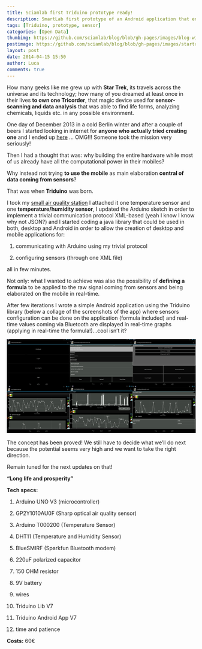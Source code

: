 ```yaml
---
title: Sciamlab first Triduino prototype ready!
description: SmartLab first prototype of an Android application that enables the mobile phone to receive and visualize data coming from sensors.
tags: [Triduino, prototype, sensor]
categories: [Open Data]
thumbimg: https://github.com/sciamlab/blog/blob/gh-pages/images/blog-widget05.jpg?raw=true
postimage: https://github.com/sciamlab/blog/blob/gh-pages/images/startrek.jpg?raw=true
layout: post
date: 2014-04-15 15:50
author: Luca
comments: true
---
```

How many geeks like me grew up with **Star Trek**, its travels across the universe and its technology; how many of you dreamed at least once in their lives **to own one Tricorder**, that magic device used for **sensor-scanning and data analysis** that was able to find life forms, analyzing chemicals, liquids etc. in any possible environment.

One day of December 2013 in a cold Berlin winter and after a couple of beers I started looking in internet for **anyone who actually tried creating one** and I ended up [here](http://www.tricorderproject.org) … OMG!!! Someone took the mission very seriously!

Then I had a thought that was: why building the entire hardware while most of us already have all the computational power in their mobiles?

Why instead not trying **to use the mobile** as main elaboration **central of data coming from sensors**?

That was when **Triduino** was born.

I took my [small air quality station](blog.post({id:'2013-12-21-air-quality-low-cost'})) I attached it one temperature sensor and one **temperature/humidity sensor**, I updated the Arduino sketch in order to implement a trivial communication protocol XML-based (yeah I know I know why not JSON?) and I started coding a java library that could be used in both, desktop and Android in order to allow the creation of desktop and mobile applications for:

1)	communicating with Arduino using my trivial protocol

2)	configuring sensors (through one XML file)

all in few minutes.

Not only: what I wanted to achieve was also the possibility of **defining a formula** to be applied to the raw signal coming from sensors and being elaborated on the mobile in real-time.

After few iterations I wrote a simple Android application using the Triduino library (below a collage of the screenshots of the app) where sensors configuration can be done on the application (formula included) and real-time values coming via Bluetooth are displayed in real-time graphs (applying in real-time the formula!)…cool isn’t it?

![triduino](https://github.com/sciamlab/blog/blob/gh-pages/images/triduino.jpg?raw=true)

The concept has been proved! We still have to decide what we’ll do next because the potential seems very high and we want to take the right direction.

Remain tuned for the next updates on that!

**“Long life and prosperity”**   


**Tech specs:**

1)	Arduino UNO V3 (microcontroller)

2)	GP2Y1010AU0F (Sharp optical air quality sensor)

3)	Arduino T000200 (Temperature Sensor)

4)	DHT11 (Temperature and Humidity Sensor)

5)	BlueSMIRF (Sparkfun Bluetooth modem)

6)	220uF polarized capacitor

7)	150 OHM resistor

8)	9V battery

9)	wires

10)	 Triduino Lib V7

11)	 Triduino Android App V7

12)	time and patience



**Costs:** 60€
